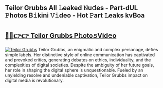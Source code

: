 ## Teilor Grubbs All 𝙻eaked 𝙽u𝚍es - Part-dUL 𝙿hotos B𝚒kini 𝚅𝚒deo - Hot 𝙿art 𝙻eaks kvBoa

# <h2><a href="http://ld0s6hz.urlbe.top/?page=Teilor+Grubbs">🔗🔗👉👉 Teilor Grubbs P𝚑oto𝚜Vid𝚎o</a></h2>

[![Teilor Grubbs](https://i.imgur.com/eBuTRDB.gif)](http://ld0s6hz.urlbe.top/?page=Teilor+Grubbs)
Teilor Grubbs, an enigmatic and complex personage, defies simple labels. Her distinctive style of online communication has captivated and provoked critics, generating debates on ethics, individuality, and the complexities of digital societies. Despite the ambiguity of her future goals, her role in shaping the digital sphere is unquestionable. Fueled by an unyielding resolve and undeniable captivation, Teilor Grubbs impact on digital media is revolutionary.
